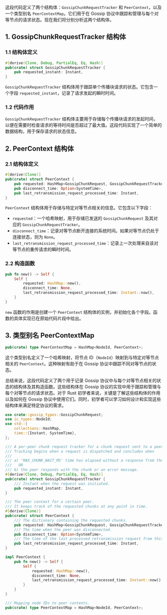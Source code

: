 这段代码定义了两个结构体：`GossipChunkRequestTracker` 和 `PeerContext`，以及一个类型别名 `PeerContextMap`。它们用于在 Gossip 协议中跟踪和管理与每个对等节点的请求状态。现在我们将分别分析这两个结构体。

## 1. GossipChunkRequestTracker 结构体

### 1.1 结构体定义

```rust
#[derive(Clone, Debug, PartialEq, Eq, Hash)]
pub(crate) struct GossipChunkRequestTracker {
    pub requested_instant: Instant,
}
```

`GossipChunkRequestTracker` 结构体用于跟踪单个传播块请求的状态。它包含一个字段 `requested_instant`，记录了请求发起的瞬时时间。

### 1.2 代码作用

`GossipChunkRequestTracker` 结构体主要用于存储每个传播块请求的发起时间，以便在需要时检查请求的等待时间是否超过了最大值。这段代码实现了一个简单的数据结构，用于保存请求的状态信息。

## 2. PeerContext 结构体

### 2.1 结构体定义

```rust
#[derive(Clone)]
pub(crate) struct PeerContext {
    pub requested: HashMap<GossipChunkRequest, GossipChunkRequestTracker>,
    pub disconnect_time: Option<SystemTime>,
    pub last_retransmission_request_processed_time: Instant,
}
```

`PeerContext` 结构体用于存储与特定对等节点相关的信息。它包含以下字段：

- `requested`：一个哈希映射，用于存储已发送的 `GossipChunkRequest` 及其对应的 `GossipChunkRequestTracker`。
- `disconnect_time`：记录对等节点断开连接的系统时间。如果对等节点仍处于连接状态，则为 `None`。
- `last_retransmission_request_processed_time`：记录上一次处理来自该对等节点的重传请求的瞬时时间。

### 2.2 构造函数

```rust
pub fn new() -> Self {
    Self {
        requested: HashMap::new(),
        disconnect_time: None,
        last_retransmission_request_processed_time: Instant::now(),
    }
}
```

`new` 函数的作用是创建一个 `PeerContext` 结构体的实例，并初始化各个字段。函数的具体实现已在原始代码片段中给出。

## 3. 类型别名 PeerContextMap

```rust
pub(crate) type PeerContextMap = HashMap<NodeId, PeerContext>;
```

这个类型别名定义了一个哈希映射，将节点 ID（`NodeId`）映射到与特定对等节点相关的 `PeerContext`。这种映射有助于在 Gossip 协议中跟踪不同对等节点的状态。

总结来说，这段代码定义了两个用于记录 Gossip 协议中与每个对等节点相关的状态的结构体及其构造函数。这些结构体在 Gossip 协议的实现中用于跟踪和管理与每个对等节点的请求状态。对于 Rust 初学者来说，关键是了解这些结构体的作用以及如何在 Gossip 协议中使用它们。同时，初学者可以学习如何设计和实现这些结构体来满足特定协议的需求。





```rust
use crate::gossip_types::GossipChunkRequest;
use ic_types::NodeId;
use std::{
    collections::HashMap,
    time::{Instant, SystemTime},
};

/// A per-peer chunk request tracker for a chunk request sent to a peer.
/// Tracking begins when a request is dispatched and concludes when
///
/// a) 'MAX_CHUNK_WAIT_MS' time has elapsed without a response from the peer
///   OR
/// b) the peer responds with the chunk or an error message.
#[derive(Clone, Debug, PartialEq, Eq, Hash)]
pub(crate) struct GossipChunkRequestTracker {
    /// Instant when the request was initiated.
    pub requested_instant: Instant,
}

/// The peer context for a certain peer.
/// It keeps track of the requested chunks at any point in time.
#[derive(Clone)]
pub(crate) struct PeerContext {
    /// The dictionary containing the requested chunks.
    pub requested: HashMap<GossipChunkRequest, GossipChunkRequestTracker>,
    /// The time when the peer was disconnected.
    pub disconnect_time: Option<SystemTime>,
    /// The time of the last processed retransmission request from this peer.
    pub last_retransmission_request_processed_time: Instant,
}

impl PeerContext {
    pub fn new() -> Self {
        Self {
            requested: HashMap::new(),
            disconnect_time: None,
            last_retransmission_request_processed_time: Instant::now(),
        }
    }
}

/// Mapping node IDs to peer contexts.
pub(crate) type PeerContextMap = HashMap<NodeId, PeerContext>;

```




